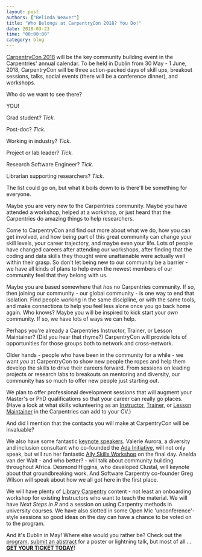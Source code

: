 ```yaml
---
layout: post
authors: ["Belinda Weaver"]
title: "Who Belongs at CarpentryCon 2018? You Do!"
date: 2018-03-23
time: "00:00:00"
category: blog
---
```


[CarpentryCon 2018](http://www.carpentrycon.org/) will be the key community building event in the Carpentries' annual calendar. To 
be held in Dublin from 30 May - 1 June, 2018, CarpentryCon will be three action-packed days of skill ups, 
breakout sessions, talks, social events (there will be a conference dinner), and workshops.

Who do we want to see there?

YOU!

Grad student? *Tick.* 

Post-doc? *Tick.* 

Working in industry? *Tick.* 

Project or lab leader? *Tick.*

Research Software Engineer? *Tick.* 

Librarian supporting researchers? *Tick.*

The list could go on, but what it boils down to is there'll be something for everyone.

Maybe you are very new to the Carpentries community. Maybe you have attended a workshop, helped at a workshop, 
or just heard that the Carpentries do amazing things to help researchers.

Come to CarpentryCon and find out more about what we do, how you can get involved, and how being part of 
this great community can change your skill levels, your career trajectory, and maybe even your life. Lots of 
people have changed careers after attending our workshops, after finding that the coding and data skills they 
thought were unattainable were actually well within their grasp. So don't let being new to our community be a barrier - 
we have all kinds of plans to help even the newest members of our community feel that they belong with us.

Maybe you are based somewhere that *has* no Carpentries community. If so, then joining our community - our 
global community - is one way to end that isolation. Find people working in the same discipline, or with 
the same tools, and make connections to help you feel less alone once you go back home again. Who knows? 
Maybe you will be inspired to kick start your *own* community. If so, we have lots of ways we can help.

Perhaps you're already a Carpentries Instructor, Trainer, or Lesson Maintainer? (Did you hear that rhyme?) CarpentryCon 
will provide lots of opportunities for those groups both to network and cross-network.

Older hands - people who have been in the community for a while - we want *you* at CarpentryCon to show new 
people the ropes and help them develop the skills to drive their careers forward. From sessions on leading 
projects or research labs to breakouts on mentoring and diversity, our community has so much to offer 
new people just starting out. 

We plan to offer professional development sessions that will augment your Master's 
or PhD qualifications so that your career can really go places. (Have a look at what skills volunteering 
as an [Instructor](https://github.com/carpentries/commons/blob/master/text-for-instructors.md), 
[Trainer](https://github.com/carpentries/commons/blob/master/text-for-trainers.md), 
or [Lesson Maintainer](https://github.com/carpentries/commons/blob/master/text-for-maintainers.md) 
in the Carpentries can add to your CV.)

And did I mention that the contacts you will make at CarpentryCon will be invaluable?   

We also have some fantastic [keynote speakers](http://www.carpentrycon.org/#comp). Valerie Aurora, a diversity and inclusion 
consultant who co-founded the [Ada Initiative](http://adainitiative.org/), will not only speak, but will run her 
fantastic [Ally Skills Workshop](https://frameshiftconsulting.com/ally-skills-workshop/) on the final day. Anelda 
van der Walt - and who better? - will talk about community building throughout Africa. Desmond Higgins, 
who developed Clustal, will keynote about that groundbreaking work. And Software Carpentry co-founder 
Greg Wilson will speak about how we all got here in the first place.

We will have plenty of [Library Carpentry](https://librarycarpentry.github.io/) content - not least an onboarding workshop for existing 
Instructors who want to teach the material. We will have *Next Steps in R* and a session on using 
Carpentry methods in university courses. We have also slotted in some Open Mic 'unconference'-style sessions 
so good ideas on the day can have a chance to be voted on to the program.

And it's Dublin in May! Where else would you rather be? Check out the [program](http://www.carpentrycon.org/#prog), 
[submit an abstract](https://carpentries.typeform.com/to/AImKAG) for a poster or lightning talk, but most of 
all ... **[GET YOUR TICKET TODAY](https://www.eventbrite.com/e/carpentrycon-2018-tickets-42447719271)**! 
